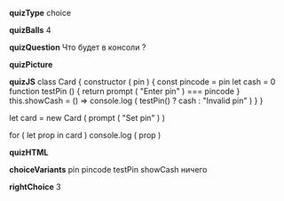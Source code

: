 ____quizType____
choice

____quizBalls____
4

____quizQuestion____
Что будет в консоли ?

____quizPicture____


____quizJS____
class Card {
    constructor ( pin ) {
        const pincode = pin
        let cash = 0
        function testPin () {
            return prompt ( "Enter pin" ) === pincode
        }
        this.showCash = () =>
            console.log ( testPin() ? cash : "Invalid pin" )
    }
}

let card = new Card ( prompt ( "Set pin" ) )

for ( let prop in card ) console.log ( prop )

____quizHTML____



____choiceVariants____
pin
pincode
testPin
showCash
ничего


____rightChoice____
3
